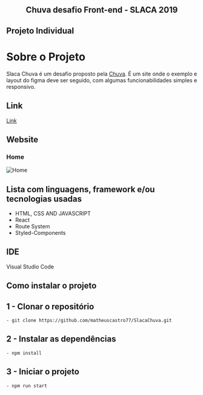 <h2 align="center"> 
	Chuva desafio Front-end - SLACA 2019
</h2>

## Projeto Individual

# Sobre o Projeto 

Slaca Chuva é um desafio proposto pela [Chuva](https://chuva.net.br/). É um site onde o exemplo e layout do figma deve ser seguido, com algumas funcionabilidades simples e responsivo.

## Link
[Link](https://slaca-chuva.vercel.app/)

## Website
### Home
![Home](https://user-images.githubusercontent.com/94663972/181631081-e2dcf320-f7fa-4208-a38f-94957d8a4f04.png)



## Lista com linguagens, framework e/ou tecnologias usadas
<ul>
	<li>HTML, CSS AND JAVASCRIPT</li>
	<li>React</li>
	<li>Route System</li>
	<li>Styled-Components</li>
</ul>
 
## IDE

Visual Studio Code

## Como instalar o projeto

## 1 - Clonar o repositório
	- git clone https://github.com/matheuscastro77/SlacaChuva.git
## 2 - Instalar as dependências
  	- npm install      
## 3 - Iniciar o projeto
	- npm run start

